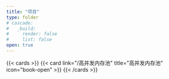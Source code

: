 ```yaml
---
title: "项目"
type: folder
# cascade:
#   _build:
#     render: false
#     list: false
open: true
---
```

{{< cards >}}
  {{< card link="/高并发内存池" title="高并发内存池" icon="book-open" >}}
{{< /cards >}}